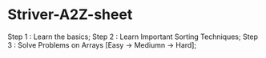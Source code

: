# Striver-A2Z-sheet
Step 1 : Learn the basics;
Step 2 : Learn Important Sorting Techniques;
Step 3 : Solve Problems on Arrays [Easy -> Mediumn -> Hard];
